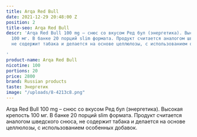 ```yaml
---
title: Arqa Red Bull
date: 2021-12-29 20:48:00 Z
position: 2
title-seo: Arqa Red Bull
descr: 'Arqa Red Bull 100 mg – снюс со вкусом Ред бул (энергетика). Высокая крепость
  100 мг. В банке 20 порций slim формата. Продукт считается аналогом шведского снюса,
  не содержит табака и делается на основе целлюлозы, с использованием особенных добавок.

'
product-name: Arqa Red Bull
nicotine: 100
portions: 20
price: 2800
brand: Russian products
taste: Энергетик
image: "/uploads/8-4213c8.png"
---
```


Arqa Red Bull 100 mg – снюс со вкусом Ред бул (энергетика). Высокая крепость 100 мг. В банке 20 порций slim формата. Продукт считается аналогом шведского снюса, не содержит табака и делается на основе целлюлозы, с использованием особенных добавок.

